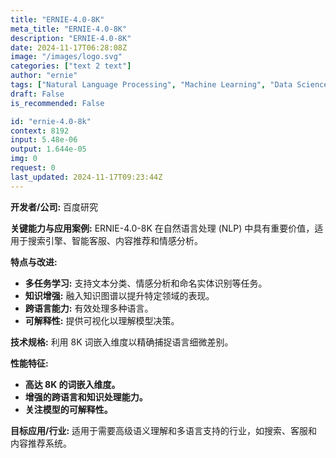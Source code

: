 ```yaml
---
title: "ERNIE-4.0-8K"
meta_title: "ERNIE-4.0-8K"
description: "ERNIE-4.0-8K"
date: 2024-11-17T06:28:08Z
image: "/images/logo.svg"
categories: ["text 2 text"]
author: "ernie"
tags: ["Natural Language Processing", "Machine Learning", "Data Science", "Generative AI", "Chatbots"]
draft: False
is_recommended: False

id: "ernie-4.0-8k"
context: 8192
input: 5.48e-06
output: 1.644e-05
img: 0
request: 0
last_updated: 2024-11-17T09:23:44Z
---
```


**开发者/公司:** 百度研究

**关键能力与应用案例:** ERNIE-4.0-8K 在自然语言处理 (NLP) 中具有重要价值，适用于搜索引擎、智能客服、内容推荐和情感分析。

**特点与改进:**
- **多任务学习:** 支持文本分类、情感分析和命名实体识别等任务。
- **知识增强:** 融入知识图谱以提升特定领域的表现。
- **跨语言能力:** 有效处理多种语言。
- **可解释性:** 提供可视化以理解模型决策。

**技术规格:** 利用 8K 词嵌入维度以精确捕捉语言细微差别。

**性能特征:**
- **高达 8K 的词嵌入维度。**
- **增强的跨语言和知识处理能力。**
- **关注模型的可解释性。**

**目标应用/行业:** 适用于需要高级语义理解和多语言支持的行业，如搜索、客服和内容推荐系统。

